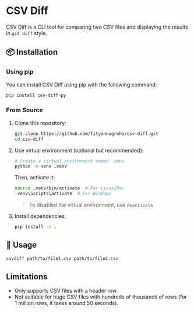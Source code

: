 # CSV Diff

CSV Diff is a CLI tool for comparing two CSV files and displaying the results in `git diff` style.

## 📦 Installation

### Using pip

You can install CSV Diff using pip with the following command:

```bash
pip install csv-diff-py
```

### From Source

1. Clone this repository:
    ```bash
    git clone https://github.com/fityannugroho/csv-diff.git
    cd csv-diff
    ```

2. Use virtual environment (optional but recommended):
    ```bash
    # Create a virtual environment named .venv
    python -m venv .venv
    ```

    Then, activate it:

    ```bash
    source .venv/bin/activate  # For Linux/Mac
    .venv\Scripts\activate  # For Windows
    ```

    > To disabled the virtual environment, use `deactivate`

3. Install dependencies:
    ```bash
    pip install -e .
    ```

## 🚀 Usage

```bash
csvdiff path/to/file1.csv path/to/file2.csv
```

## Limitations

- Only supports CSV files with a header row.
- Not suitable for huge CSV files with hundreds of thousands of rows (for 1 million rows, it takes around 50 seconds).
